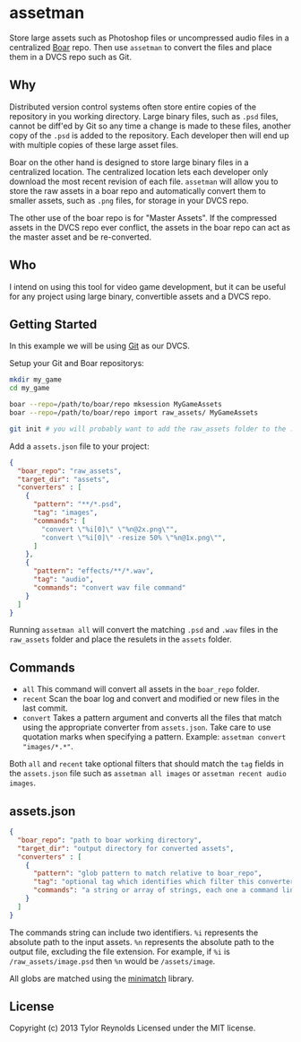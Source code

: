 # assetman

Store large assets such as Photoshop files or uncompressed audio files in a
centralized [Boar](https://code.google.com/p/boar/) repo. Then use `assetman`
to convert the files and place them in a DVCS repo such as Git.

## Why

Distributed version control systems often store entire copies of the repository
in you working directory. Large binary files, such as `.psd` files, cannot be diff'ed
by Git so any time a change is made to these files, another copy of the `.psd` is
added to the repository. Each developer then will end up with multiple copies
of these large asset files.

Boar on the other hand is designed to store large binary files in a centralized
location. The centralized location lets each developer only download the most
recent revision of each file. `assetman` will allow you to store the raw assets
in a boar repo and automatically convert them to smaller assets, such as `.png` files,
for storage in your DVCS repo.

The other use of the boar repo is for "Master Assets". If the compressed assets
in the DVCS repo ever conflict, the assets in the boar repo can act as the master
asset and be re-converted.

## Who

I intend on using this tool for video game development, but it can be useful
for any project using large binary, convertible assets and a DVCS repo.


## Getting Started
<!-- Install the module with: `npm install -g assetman` (Not actually in the npm repo yet). -->
In this example we will be using [Git](http://git-scm.com/) as our DVCS.

Setup your Git and Boar repositorys:

```bash
mkdir my_game
cd my_game

boar --repo=/path/to/boar/repo mksession MyGameAssets
boar --repo=/path/to/boar/repo import raw_assets/ MyGameAssets

git init # you will probably want to add the raw_assets folder to the .gitignore file
```

Add a `assets.json` file to your project:

```json
{
  "boar_repo": "raw_assets",
  "target_dir": "assets",
  "converters" : [
    {
      "pattern": "**/*.psd",
      "tag": "images",
      "commands": [
        "convert \"%i[0]\" \"%n@2x.png\"",
        "convert \"%i[0]\" -resize 50% \"%n@1x.png\"",
      ]
    },
    {
      "pattern": "effects/**/*.wav",
      "tag": "audio",
      "commands": "convert wav file command"
    }
  ]
}
```

Running `assetman all` will convert the matching `.psd` and `.wav` files in the 
`raw_assets` folder and place the resulets in the `assets` folder.

## Commands

* `all` This command will convert all assets in the `boar_repo` folder.
* `recent` Scan the boar log and convert and modified or new files in the last commit.
* `convert` Takes a pattern argument and converts all the files that match using
the appropriate converter from `assets.json`. Take care to use quotation marks when
specifying a pattern. Example: `assetman convert "images/*.*"`.

Both `all` and `recent` take optional filters that should match the `tag` fields
in the `assets.json` file such as `assetman all images` or `assetman recent audio images`.

## assets.json

```json
{
  "boar_repo": "path to boar working directory",
  "target_dir": "output directory for converted assets",
  "converters" : [
    {
      "pattern": "glob pattern to match relative to boar_repo",
      "tag": "optional tag which identifies which filter this converter belongs to",
      "commands": "a string or array of strings, each one a command line to execute"
    }
  ]
}
```

The commands string can include two identifiers. `%i` represents the absolute path
to the input assets. `%n` represents the absolute path to the output file, 
excluding the file extension. For example, if `%i` is `/raw_assets/image.psd`
then `%n` would be `/assets/image`.

All globs are matched using the [minimatch](https://github.com/isaacs/minimatch)
library.

## License
Copyright (c) 2013 Tylor Reynolds
Licensed under the MIT license.
